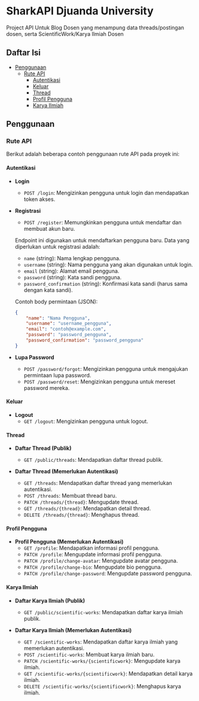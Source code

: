 # SharkAPI Djuanda University

Project API Untuk Blog Dosen yang menampung data threads/postingan dosen, serta ScientificWork/Karya Ilmiah Dosen

## Daftar Isi
- [Penggunaan](#penggunaan)
  - [Rute API](#rute-api)
    - [Autentikasi](#autentikasi)
    - [Keluar](#keluar)
    - [Thread](#thread)
    - [Profil Pengguna](#profil-pengguna)
    - [Karya Ilmiah](#karya-ilmiah)


## Penggunaan

### Rute API

Berikut adalah beberapa contoh penggunaan rute API pada proyek ini:

#### Autentikasi

- **Login**
  - `POST /login`: Mengizinkan pengguna untuk login dan mendapatkan token akses.
  
- **Registrasi**
  - `POST /register`: Memungkinkan pengguna untuk mendaftar dan membuat akun baru.
  
   Endpoint ini digunakan untuk mendaftarkan pengguna baru. Data yang diperlukan untuk registrasi adalah:
  
  - `name` (string): Nama lengkap pengguna.
  - `username` (string): Nama pengguna yang akan digunakan untuk login.
  - `email` (string): Alamat email pengguna.
  - `password` (string): Kata sandi pengguna.
  - `password_confirmation` (string): Konfirmasi kata sandi (harus sama dengan kata sandi).

  Contoh body permintaan (JSON):
  ```json
  {
      "name": "Nama Pengguna",
      "username": "username_pengguna",
      "email": "contoh@example.com",
      "password": "password_pengguna",
      "password_confirmation": "password_pengguna"
  }
- **Lupa Password**
  - `POST /password/forgot`: Mengizinkan pengguna untuk mengajukan permintaan lupa password.
  - `POST /password/reset`: Mengizinkan pengguna untuk mereset password mereka.

#### Keluar

- **Logout**
  - `GET /logout`: Mengizinkan pengguna untuk logout.

#### Thread

- **Daftar Thread (Publik)**
  - `GET /public/threads`: Mendapatkan daftar thread publik.

- **Daftar Thread (Memerlukan Autentikasi)**
  - `GET /threads`: Mendapatkan daftar thread yang memerlukan autentikasi.
  - `POST /threads`: Membuat thread baru.
  - `PATCH /threads/{thread}`: Mengupdate thread.
  - `GET /threads/{thread}`: Mendapatkan detail thread.
  - `DELETE /threads/{thread}`: Menghapus thread.

#### Profil Pengguna

- **Profil Pengguna (Memerlukan Autentikasi)**
  - `GET /profile`: Mendapatkan informasi profil pengguna.
  - `PATCH /profile`: Mengupdate informasi profil pengguna.
  - `PATCH /profile/change-avatar`: Mengupdate avatar pengguna.
  - `PATCH /profile/change-bio`: Mengupdate bio pengguna.
  - `PATCH /profile/change-password`: Mengupdate password pengguna.

#### Karya Ilmiah

- **Daftar Karya Ilmiah (Publik)**
  - `GET /public/scientific-works`: Mendapatkan daftar karya ilmiah publik.

- **Daftar Karya Ilmiah (Memerlukan Autentikasi)**
  - `GET /scientific-works`: Mendapatkan daftar karya ilmiah yang memerlukan autentikasi.
  - `POST /scientific-works`: Membuat karya ilmiah baru.
  - `PATCH /scientific-works/{scientificwork}`: Mengupdate karya ilmiah.
  - `GET /scientific-works/{scientificwork}`: Mendapatkan detail karya ilmiah.
  - `DELETE /scientific-works/{scientificwork}`: Menghapus karya ilmiah.

